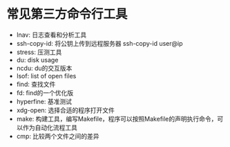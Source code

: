 # 常见第三方命令行工具

- lnav: 日志查看和分析工具
- ssh-copy-id: 将公钥上传到远程服务器 ssh-copy-id user@ip
- stress: 压测工具
- du: disk usage
- ncdu: du的交互版本
- lsof: list of open files
- find: 查找文件
- fd: find的一个优化版
- hyperfine: 基准测试
- xdg-open: 选择合适的程序打开文件
- make: 构建工具，编写Makefile，程序可以按照Makefile的声明执行命令，可以作为自动化流程工具
- cmp: 比较两个文件之间的差异
